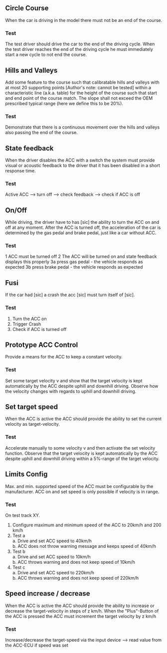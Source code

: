 ## Circle Course
When the car is driving in the model there must not be an end of the course.
### Test
The test driver should drive the car to the end of the driving cycle. When the test driver reaches the end of the driving cycle he must immediately start a new cycle to not end the course.

## Hills and Valleys
Add some feature to the course such that calibratable hills and valleys with at most 20 supporting points [Author's note: cannot be tested] within a characteristic line (a.k.a. table) for the height of the course such that start and end point of the course match. The slope shall not exceed the OEM prescribed typical range (here we define this to be 20%).
### Test
Demonstrate that there is a continuous movement over the hills and valleys also passing the end of the course.

## State feedback
When the driver disables the ACC with a switch the system must provide visual or acoustic feedback to the driver that it has been disabled in a short response time.
### Test
Active ACC --> turn off --> check feedback --> check if ACC is off

## On/Off
While driving, the driver have to has [sic] the ability to turn the ACC on and off at any moment. After the ACC is turned off, the acceleration of the car is determined by the gas pedal and brake pedal, just like a car without ACC.
### Test
1 ACC must be turned off
2 The ACC will be turned on and state feedback displays this properly
3a press gas pedal - the vehicle responds as expected
3b press brake pedal - the vehicle responds as expected

## Fusi
If the car had [sic] a crash the acc [sic] must turn itself of [sic].
### Test
1. Turn the ACC on
2. Trigger Crash
3. Check if ACC is turned off

## Prototype ACC Control
Provide a means for the ACC to keep a constant velocity.
### Test
Set some target velocity v and show that the target velocity is kept automatically by the ACC despite uphill and downhill driving. Observe how the velocity changes with regards to uphill and downhill driving.

## Set target speed
When the ACC is active the ACC should provide the ability to set the current velocity as target-velocity.
### Test
Accelerate manually to some velocity v and then activate the set velocity function. Observe that the target velocity is kept automatically by the ACC despite uphill and downhill driving within a 5%-range of the target velocity.

## Limits Config
Max. and min. supported speed of the ACC must be configurable by the manufacturer. ACC on and set speed is only possible if velocity is in range.
### Test
On test track XY.
1. Configure maximum and minimum speed of the ACC to 20km/h and 200 km/h  
2. Test a  
a. Drive and set ACC speed to 40km/h  
b. ACC does not throw warning message and keeps speed of 40km/h  
3. Test b  
a. Drive and set ACC speed to 10km/h  
b. ACC throws warning and does not keep speed of 10km/h  
4. Test c  
a. Drive and set ACC speed to 220km/h  
b. ACC throws warning and does not keep speed of 220km/h  

## Speed increase / decrease
When the ACC is active the ACC should provide the ability to increase or decrease the target-velocity in steps of z km/h. When the "Plus"-Button of the ACC is pressed the ACC must increment the target velocity by z km/h
### Test
Increase/decrease the target-speed via the input device --> read value from the ACC-ECU if speed was set
